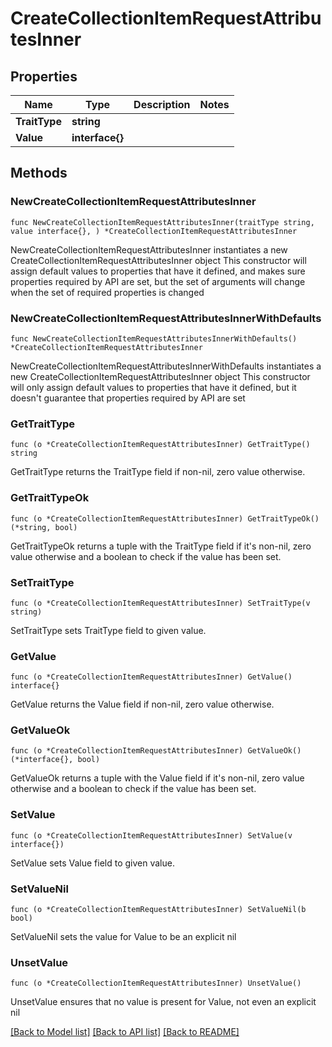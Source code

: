 # CreateCollectionItemRequestAttributesInner

## Properties

Name | Type | Description | Notes
------------ | ------------- | ------------- | -------------
**TraitType** | **string** |  | 
**Value** | **interface{}** |  | 

## Methods

### NewCreateCollectionItemRequestAttributesInner

`func NewCreateCollectionItemRequestAttributesInner(traitType string, value interface{}, ) *CreateCollectionItemRequestAttributesInner`

NewCreateCollectionItemRequestAttributesInner instantiates a new CreateCollectionItemRequestAttributesInner object
This constructor will assign default values to properties that have it defined,
and makes sure properties required by API are set, but the set of arguments
will change when the set of required properties is changed

### NewCreateCollectionItemRequestAttributesInnerWithDefaults

`func NewCreateCollectionItemRequestAttributesInnerWithDefaults() *CreateCollectionItemRequestAttributesInner`

NewCreateCollectionItemRequestAttributesInnerWithDefaults instantiates a new CreateCollectionItemRequestAttributesInner object
This constructor will only assign default values to properties that have it defined,
but it doesn't guarantee that properties required by API are set

### GetTraitType

`func (o *CreateCollectionItemRequestAttributesInner) GetTraitType() string`

GetTraitType returns the TraitType field if non-nil, zero value otherwise.

### GetTraitTypeOk

`func (o *CreateCollectionItemRequestAttributesInner) GetTraitTypeOk() (*string, bool)`

GetTraitTypeOk returns a tuple with the TraitType field if it's non-nil, zero value otherwise
and a boolean to check if the value has been set.

### SetTraitType

`func (o *CreateCollectionItemRequestAttributesInner) SetTraitType(v string)`

SetTraitType sets TraitType field to given value.


### GetValue

`func (o *CreateCollectionItemRequestAttributesInner) GetValue() interface{}`

GetValue returns the Value field if non-nil, zero value otherwise.

### GetValueOk

`func (o *CreateCollectionItemRequestAttributesInner) GetValueOk() (*interface{}, bool)`

GetValueOk returns a tuple with the Value field if it's non-nil, zero value otherwise
and a boolean to check if the value has been set.

### SetValue

`func (o *CreateCollectionItemRequestAttributesInner) SetValue(v interface{})`

SetValue sets Value field to given value.


### SetValueNil

`func (o *CreateCollectionItemRequestAttributesInner) SetValueNil(b bool)`

 SetValueNil sets the value for Value to be an explicit nil

### UnsetValue
`func (o *CreateCollectionItemRequestAttributesInner) UnsetValue()`

UnsetValue ensures that no value is present for Value, not even an explicit nil

[[Back to Model list]](../README.md#documentation-for-models) [[Back to API list]](../README.md#documentation-for-api-endpoints) [[Back to README]](../README.md)


